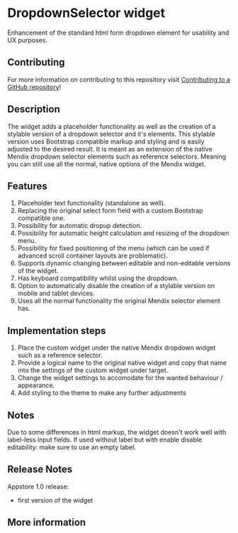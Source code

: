 # DropdownSelector widget

Enhancement of the standard html form dropdown element for usability and UX purposes.

## Contributing

For more information on contributing to this repository visit [Contributing to a GitHub repository](https://world.mendix.com/display/howto50/Contributing+to+a+GitHub+repository)!

## Description

The widget adds a placeholder functionality as well as the creation of a stylable version of a dropdown selector and it's elements. This stylable version uses Bootstrap compatible markup and styling and is easily adjusted to the desired result. It is meant as an extension of the native Mendix dropdown selector elements such as reference selectors. Meaning you can still use all the normal, native options of the Mendix widget.

## Features

1. Placeholder text functionality (standalone as well).
2. Replacing the original select form field with a custom Bootstrap compatible one.
3. Possibility for automatic dropup detection.
4. Possibility for automatic height calculation and resizing of the dropdown menu.
5. Possibility for fixed positioning of the menu (which can be used if advanced scroll container layouts are problematic).
6. Supports dynamic changing between editable and non-editable versions of the widget.
6. Has keyboard compatibility whilst using the dropdown.
7. Option to automatically disable the creation of a stylable version on mobile and tablet devices.
8. Uses all the normal functionality the original Mendix selector element has.

## Implementation steps

1. Place the custom widget under the native Mendix dropdown widget such as a reference selector.
2. Provide a logical name to the original native widget and copy that name into the settings of the custom widget under target.
3. Change the widget settings to accomodate for the wanted behaviour / appearance.
4. Add styling to the theme to make any further adjustments

## Notes
Due to some differences in html markup, the widget doesn't work well with label-less input fields. If used without label but with enable disable editability: make sure to use an empty label.

## Release Notes
Appstore 1.0 release:
- first version of the widget

## More information